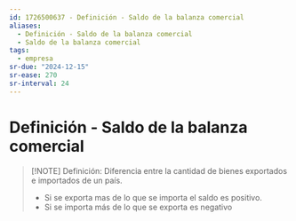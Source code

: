 ```yaml
---
id: 1726500637 - Definición - Saldo de la balanza comercial
aliases:
  - Definición - Saldo de la balanza comercial
  - Saldo de la balanza comercial
tags:
  - empresa
sr-due: "2024-12-15"
sr-ease: 270
sr-interval: 24
---
```

# Definición - Saldo de la balanza comercial 

> [!NOTE] Definición: 
> Diferencia entre la cantidad de bienes exportados e importados de un país.
>
>+ Si se exporta mas de lo que se importa el saldo es positivo.
>+ Si se importa más de lo que se exporta es negativo
>


